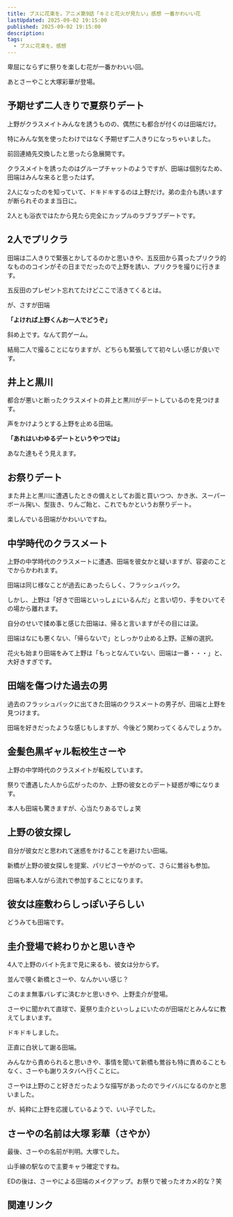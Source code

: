 ```yaml
---
title: ブスに花束を。アニメ第9話「キミと花火が見たい」感想 一番かわいい花
lastUpdated: 2025-09-02 19:15:00
published: 2025-09-02 19:15:00
description: 
tags:
  - ブスに花束を。感想
---
```


卑屈にならずに祭りを楽しむ花が一番かわいい回。

あとさーやこと大塚彩華が登場。

## 予期せず二人きりで夏祭りデート

上野がクラスメイトみんなを誘うものの、偶然にも都合が付くのは田端だけ。

特にみんな気を使ったわけではなく予期せず二人きりになっちゃいました。

前回連絡先交換したと思ったら急展開です。

クラスメイトを誘ったのはグループチャットのようですが、田端は個別なため、田端はみんな来ると思ったはず。

2人になったのを知っていて、ドキドキするのは上野だけ。弟の圭介も誘いますが断られそのまま当日に。

2人とも浴衣ではたから見たら完全にカップルのラブラブデートです。

## 2人でプリクラ

田端は二人きりで緊張とかしてるのかと思いきや、五反田から貰ったプリクラ的なもののコインがその日までだったので上野を誘い、プリクラを撮りに行きます。

五反田のプレゼント忘れてたけどここで活きてくるとは。

が、さすが田端 

**「よければ上野くんお一人でどうぞ」** 

斜め上です。なんて罰ゲーム。

結局二人で撮ることになりますが、どちらも緊張してて初々しい感じが良いです。

## 井上と黒川

都合が悪いと断ったクラスメイトの井上と黒川がデートしているのを見つけます。

声をかけようとする上野を止める田端。

**「あれはいわゆるデートというやつでは」**

あなた達もそう見えます。

## お祭りデート

また井上と黒川に遭遇したときの備えとしてお面と買いつつ、かき氷、スーパーボール掬い、型抜き、りんご飴と、これでもかというお祭りデート。

楽しんでいる田端がかわいいですね。

## 中学時代のクラスメート

上野の中学時代のクラスメートに遭遇、田端を彼女かと疑いますが、容姿のことでからかわれます。

田端は同じ様なことが過去にあったらしく、フラッシュバック。

しかし、上野は「好きで田端といっしょにいるんだ」と言い切り、手をひいてその場から離れます。

自分のせいで揉め事と感じた田端は、帰ると言いますがその目には涙。

田端はなにも悪くない、「帰らないで」としっかり止める上野。正解の選択。

花火も始まり田端をみて上野は「もっとなんていない、田端は一番・・・」と、大好きすぎです。

## 田端を傷つけた過去の男

過去のフラッシュバックに出てきた田端のクラスメートの男子が、田端と上野を見つけます。

田端を好きだったような感じもしますが、今後どう関わってくるんでしょうか。


## 金髪色黒ギャル転校生さーや

上野の中学時代のクラスメイトが転校しています。

祭りで遭遇した人から広がったのか、上野の彼女とのデート疑惑が噂になります。

本人も田端も驚きますが、心当たりあるでしょ笑

## 上野の彼女探し

自分が彼女だと思われて迷惑をかけることを避けたい田端。

新橋が上野の彼女探しを提案、パリピさーやがのって、さらに鶯谷も参加。

田端も本人ながら流れで参加することになります。

## 彼女は座敷わらしっぽい子らしい

どうみても田端です。

## 圭介登場で終わりかと思いきや

4人で上野のバイト先まで見に来るも、彼女は分からず。

並んで覗く新橋とさーや、なんかいい感じ？

このまま無事バレずに済むかと思いきや、上野圭介が登場。

さーやに聞かれて直球で、夏祭り圭介といっしょにいたのが田端だとみんなに教えてしまいます。

ドキドキしました。

正直に白状して謝る田端。

みんなから責められると思いきや、事情を聞いて新橋も鶯谷も特に責めることもなく、さーやも謝りスタバへ行くことに。

さーやは上野のこと好きだったような描写があったのでライバルになるのかと思いました。

が、純粋に上野を応援しているようで、いい子でした。

## さーやの名前は大塚 彩華（さやか）

最後、さーやの名前が判明。大塚でした。

山手線の駅なので主要キャラ確定ですね。

EDの後は、さーやによる田端のメイクアップ。お祭りで被ったオカメ的な？笑


## 関連リンク
<!--@include: ../parts/busunihanatabawo-link.md-->
